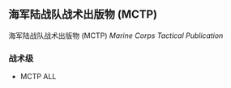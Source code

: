 <!-- 海军陆战队条令 -->

## 海军陆战队战术出版物 (MCTP)

海军陆战队战术出版物 (MCTP) *Marine Corps Tactical Publication*

### 战术级

* MCTP ALL
